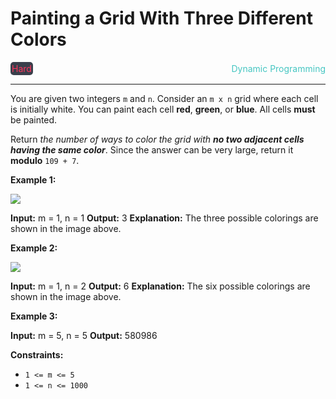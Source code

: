 # Painting a Grid With Three Different Colors

<div style="display: flex; justify-content: space-between; align-items: center">
<div style="color: #ff375f;
padding: 2px; background-color: #3a3f4b; border-radius: 5px;">Hard</div>
<div style="color: #46c6c2">Dynamic Programming</div>
</div>

---

You are given two integers `m` and `n`. Consider an `m x n` grid where each cell is initially white. You can paint each cell **red**, **green**, or **blue**. All cells **must** be painted.

Return _the number of ways to color the grid with **no two adjacent cells having the same color**_. Since the answer can be very large, return it **modulo** `109 + 7`.

**Example 1:**

![](https://assets.leetcode.com/uploads/2021/06/22/colorthegrid.png)

**Input:** m = 1, n = 1
**Output:** 3
**Explanation:** The three possible colorings are shown in the image above.

**Example 2:**

![](https://assets.leetcode.com/uploads/2021/06/22/copy-of-colorthegrid.png)

**Input:** m = 1, n = 2
**Output:** 6
**Explanation:** The six possible colorings are shown in the image above.

**Example 3:**

**Input:** m = 5, n = 5
**Output:** 580986

**Constraints:**

*   `1 <= m <= 5`
*   `1 <= n <= 1000`